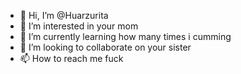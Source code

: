 - 👋 Hi, I’m @Huarzurita
- 👀 I’m interested in your mom
- 🌱 I’m currently learning how many times i cumming
- 💞️ I’m looking to collaborate on your sister
- 📫 How to reach me fuck

<!---
Huarzurita/Huarzurita is a ✨ special ✨ repository because its `README.md` (this file) appears on your GitHub profile.
You can click the Preview link to take a look at your changes.
--->
